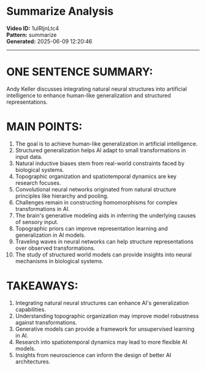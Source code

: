 # Summarize Analysis

**Video ID:** 1uIRljnLtc4  
**Pattern:** summarize  
**Generated:** 2025-06-09 12:20:46  

---

# ONE SENTENCE SUMMARY:
Andy Keller discusses integrating natural neural structures into artificial intelligence to enhance human-like generalization and structured representations.

# MAIN POINTS:
1. The goal is to achieve human-like generalization in artificial intelligence.
2. Structured generalization helps AI adapt to small transformations in input data.
3. Natural inductive biases stem from real-world constraints faced by biological systems.
4. Topographic organization and spatiotemporal dynamics are key research focuses.
5. Convolutional neural networks originated from natural structure principles like hierarchy and pooling.
6. Challenges remain in constructing homomorphisms for complex transformations in AI.
7. The brain's generative modeling aids in inferring the underlying causes of sensory input.
8. Topographic priors can improve representation learning and generalization in AI models.
9. Traveling waves in neural networks can help structure representations over observed transformations.
10. The study of structured world models can provide insights into neural mechanisms in biological systems.

# TAKEAWAYS:
1. Integrating natural neural structures can enhance AI's generalization capabilities.
2. Understanding topographic organization may improve model robustness against transformations.
3. Generative models can provide a framework for unsupervised learning in AI.
4. Research into spatiotemporal dynamics may lead to more flexible AI models.
5. Insights from neuroscience can inform the design of better AI architectures.